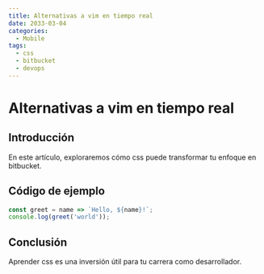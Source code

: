 ```yaml
---
title: Alternativas a vim en tiempo real
date: 2033-03-04
categories:
  - Mobile
tags:
  - css
  - bitbucket
  - devops
---
```


# Alternativas a vim en tiempo real

## Introducción

En este artículo, exploraremos cómo css puede transformar tu enfoque en bitbucket.

## Código de ejemplo

```javascript
const greet = name => `Hello, ${name}!`;
console.log(greet('world'));
```

## Conclusión

Aprender css es una inversión útil para tu carrera como desarrollador.